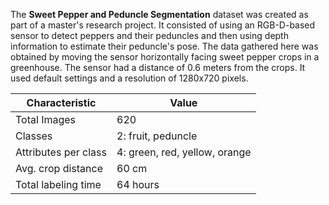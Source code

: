 The **Sweet Pepper and Peduncle Segmentation** dataset was created as part of a master's research project. It consisted of using an RGB-D-based sensor to detect peppers and their peduncles and then using depth information to estimate their peduncle's pose. The data gathered here was obtained by moving the sensor horizontally facing sweet pepper crops in a greenhouse. The sensor had a distance of 0.6 meters from the crops. It used default settings and a resolution of 1280x720 pixels.

| Characteristic       | Value                         |
| -------------------- | ----------------------------- |
| Total Images         | 620                           |
| Classes              | 2: fruit, peduncle            |
| Attributes per class | 4: green, red, yellow, orange |
| Avg. crop distance   | 60 cm                         |
| Total labeling time  | 64 hours                      |
